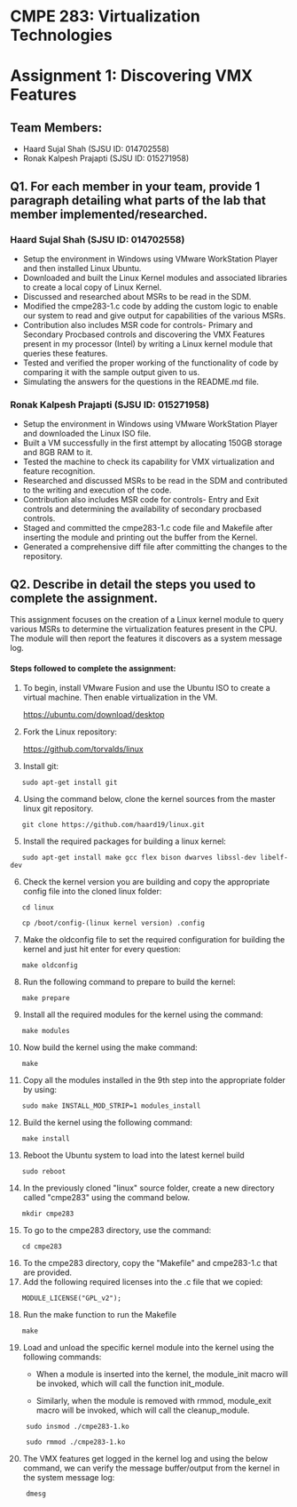 # CMPE 283: Virtualization Technologies 
# Assignment 1: Discovering VMX Features
## Team Members: 
* Haard Sujal Shah (SJSU ID: 014702558)
* Ronak Kalpesh Prajapti (SJSU ID: 015271958)

## Q1. For each member in your team, provide 1 paragraph detailing what parts of the lab that member implemented/researched.

### Haard Sujal Shah (SJSU ID: 014702558)

* Setup the environment in Windows using VMware WorkStation Player and then installed Linux Ubuntu.
* Downloaded and built the Linux Kernel modules and associated libraries to create a local copy of Linux Kernel.
* Discussed and researched about MSRs to be read in the SDM.
* Modified the cmpe283-1.c code by adding the custom logic to enable our system to read and give output for capabilities of the various MSRs. 
* Contribution also includes MSR code for controls- Primary and Secondary Procbased controls and discovering the VMX Features present in my processor (Intel) by writing a Linux kernel module that queries these features.
* Tested and verified the proper working of the functionality of code by comparing it with the sample output given to us. 
* Simulating the answers for the questions in the README.md file.

### Ronak Kalpesh Prajapti (SJSU ID: 015271958)

* Setup the environment in Windows using VMware WorkStation Player and downloaded the Linux ISO file. 
* Built a VM successfully in the first attempt by allocating 150GB storage and 8GB RAM to it. 
* Tested the machine to check its capability for VMX virtualization and feature recognition. 
* Researched and discussed MSRs to be read in the SDM and contributed to the writing and execution of the code.
* Contribution also includes MSR code for controls- Entry and Exit controls and determining the availability of secondary procbased controls.
* Staged and committed the cmpe283-1.c code file and Makefile after inserting the module and printing out the buffer from the Kernel. 
* Generated a comprehensive diff file after committing the changes to the repository. 

## Q2. Describe in detail the steps you used to complete the assignment. 

This assignment focuses on the creation of a Linux kernel module to query various MSRs to determine the virtualization features present in the CPU. The module will then report the features it discovers as a system message log.

#### Steps followed to complete the assignment:
1. To begin, install VMware Fusion and use the Ubuntu ISO to create a virtual machine. Then enable virtualization in the VM.<br />

   https://ubuntu.com/download/desktop

2. Fork the Linux repository:<br />

   https://github.com/torvalds/linux

3. Install git:<br />
```
   sudo apt-get install git
```
4. Using the command below, clone the kernel sources from the master linux git repository.<br />
```
   git clone https://github.com/haard19/linux.git 
```
5. Install the required packages for building a linux kernel:<br />
```
   sudo apt-get install make gcc flex bison dwarves libssl-dev libelf-dev 
``` 
6. Check the kernel version you are building and copy the appropriate config file into the cloned linux folder:
```
   cd linux
```
```
   cp /boot/config-(linux kernel version) .config
```
7. Make the oldconfig file to set the required configuration for building the kernel and just hit enter for every question:
```
   make oldconfig
```
8. Run the following command to prepare to build the kernel:
```
   make prepare
```
9. Install all the required modules for the kernel using the command:
```
   make modules
```
10. Now build the kernel using the make command:
```
   make
```
11. Copy all the modules installed in the 9th step into the appropriate folder by using:
```
   sudo make INSTALL_MOD_STRIP=1 modules_install
```
12. Build the kernel using the following command:
```
   make install
```
13. Reboot the Ubuntu system to load into the latest kernel build
```
   sudo reboot
```
14. In the previously cloned "linux" source folder, create a new directory called "cmpe283" using the command below.<br />
```
   mkdir cmpe283
```  
15. To go to the cmpe283 directory, use the command:<br />
```
   cd cmpe283
```   
16. To the cmpe283 directory, copy the "Makefile" and cmpe283-1.c that are provided.
17. Add the following required licenses into the .c file that we copied:
```
   MODULE_LICENSE("GPL_v2");
```
18. Run the make function to run the Makefile
```
   make
```
19. Load and unload the specific kernel module into the kernel using the following commands:<br />

    * When a module is inserted into the kernel, the module_init macro will be invoked, which will call the function init_module. 
    
    * Similarly, when the module is removed with rmmod, module_exit macro will be invoked, which will call the cleanup_module.
```
    sudo insmod ./cmpe283-1.ko
```
```
    sudo rmmod ./cmpe283-1.ko
```    
20. The VMX features get logged in the kernel log and using the below command, we can verify the message buffer/output from the kernel in the system message log:<br />
```
    dmesg 
```